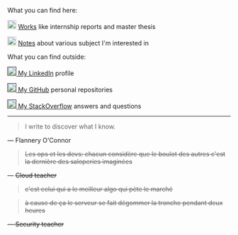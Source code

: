 What you can find here:

<img src="http://pngimg.com/uploads/book/book_PNG51027.png" height="20px"></img> [Works](works.html) like internship reports and master thesis

<img src="https://cdn.pixabay.com/photo/2012/04/16/11/48/note-35638_960_720.png" height="20px"></img> [Notes](notes.html) about various subject I'm interested in

What you can find outside:

<a href=""><img src="https://content.linkedin.com/content/dam/me/business/en-us/amp/brand-site/v2/bg/LI-Bug.svg.original.svg" height="20px"></img> My LinkedIn</a> profile

<a href=""><img src="https://github.githubassets.com/images/modules/logos_page/GitHub-Mark.png" height="20px"></img> My GitHub</a> personal repositories

<a href=""><img src="https://cdn.sstatic.net/Sites/stackoverflow/company/img/logos/so/so-icon.png?v=c78bd457575a" height="20px"></img> My StackOverflow</a> answers and questions

___
>  I write to discover what I know.

— Flannery O'Connor

> ~~Les ops et les devs: chacun considère que le boulot des autres c'est la dernière des saloperies imaginées~~

— ~~Cloud teacher~~

> ~~c'est celui qui a le meilleur algo qui pète le marché~~

> ~~à cause de ça le serveur se fait dégommer la tronche pendant deux heures~~

~~— Security teacher~~
<!--stackedit_data:
eyJoaXN0b3J5IjpbLTE3NjAzOTE4NTZdfQ==
-->